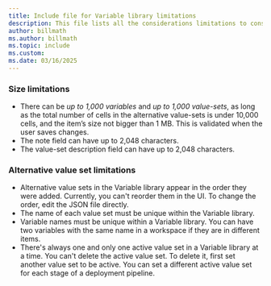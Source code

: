 ```yaml
---
title: Include file for Variable library limitations
description: This file lists all the considerations limitations to consider when working with Variable libraries. 
author: billmath
ms.author: billmath
ms.topic: include
ms.custom: 
ms.date: 03/16/2025
---
```


### Size limitations

* There can be *up to 1,000 variables* and *up to 1,000 value-sets*, as long as the total number of cells in the alternative value-sets is under 10,000 cells, and the item’s size not bigger than 1 MB. This is validated when the user saves changes.
* The note field can have up to 2,048 characters.
* The value-set description field can have up to 2,048 characters.

### Alternative value set limitations

* Alternative value sets in the Variable library appear in the order they were added. Currently, you can't reorder them in the UI. To change the order, edit the JSON file directly.
* The name of each value set must be unique within the Variable library.
* Variable names must be unique within a Variable library. You can have two variables with the same name in a workspace if they are in different items.
* There's always one and only one active value set in a Variable library at a time. You can't delete the active value set. To delete it, first set another value set to be active. You can set a different active value set for each stage of a deployment pipeline.
